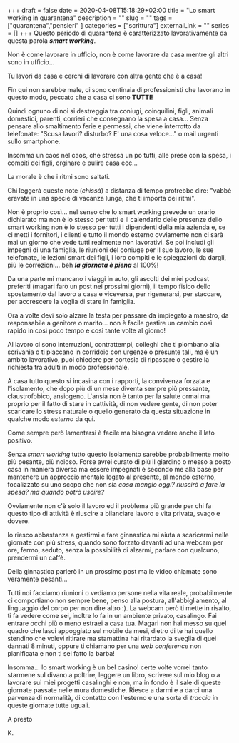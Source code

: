 +++ 
draft = false
date = 2020-04-08T15:18:29+02:00
title = "Lo smart working in quarantena"
description = ""
slug = "" 
tags = ["quarantena","pensieri" ]
categories = ["scrittura"]
externalLink = ""
series = []
+++
Questo periodo di quarantena è caratterizzato lavorativamente da questa parola **_smart working_**.

Non è come lavorare in ufficio, non è come lavorare da casa mentre gli altri sono in ufficio...

Tu lavori da casa e cerchi di lavorare con altra gente che è a casa!

Fin qui non sarebbe male, ci sono centinaia di professionisti che lavorano in questo modo, peccato che a casa ci sono **TUTTI!**

Quindi ognuno di noi si destreggia tra coniugi, coinquilini, figli, animali domestici, parenti, corrieri che consegnano la spesa a casa...
Senza pensare allo smaltimento ferie e permessi, che viene interrotto da telefonate: "Scusa lavori? disturbo? E' una cosa veloce..." o mail urgenti sullo smartphone.

Insomma un caos nel caos, che stressa un po tutti, alle prese con la spesa, i compiti dei figli, orginare e pulire casa ecc...


La morale è che i ritmi sono saltati.


Chi leggerà queste note (*chissà*) a distanza di tempo protrebbe dire: "vabbè eravate in una specie di vacanza lunga, che ti importa dei ritmi".

Non è proprio così... nel senso che lo smart working prevede un orario dichiarato ma non è lo stesso per tutti e il calendario delle presenze dello smart working non è lo stesso per tutti i dipendenti della mia azienda e, se ci metti i fornitori, i clienti e tutto il mondo esterno ovviamente non ci sarà mai un giorno che vede tutti realmente non lavorativi. Se poi includi gli impegni di una famiglia, le riunioni del coniuge per il suo lavoro, le sue telefonate, le lezioni smart dei figli, i loro compiti e le spiegazioni da dargli, più le correzioni... beh ***la giornata è piena*** al 100%!

Da una parte mi mancano i viaggi in auto, gli ascolti dei miei podcast preferiti (magari farò un post nei prossimi giorni), il tempo fisico dello spostamento dal lavoro a casa e viceversa, per rigenerarsi, per staccare, per accrescere la voglia di stare in famiglia.

Ora a volte devi solo alzare la testa per passare da impiegato a maestro, da responsabile a genitore o marito... non è facile gestire un cambio così rapido in così poco tempo e così tante volte al giorno!

Al lavoro ci sono interruzioni, contrattempi, colleghi che ti piombano alla scrivania o ti placcano in corridoio con urgenze o presunte tali, ma è un ambito lavorativo, puoi chiedere per cortesia di ripassare o gestire la richiesta tra adulti in modo professionale.

A casa tutto questo si incasina con i rapporti, la convivenza forzata e l'isolamento, che dopo più di un mese diventa sempre più pressante, claustrofobico, ansiogeno. L'ansia non è tanto per la salute ormai ma proprio per il fatto di stare in cattività, di non vedere gente, di non poter scaricare lo stress naturale o quello generato da questa situazione in qualche modo _esterno_ da qui.

Come sempre però lamentarsi è facile ma bisogna vedere anche il lato positivo.

Senza _smart working_ tutto questo isolamento sarebbe probabilmente molto più pesante, più noioso. Forse avrei curato di più il giardino o messo a posto casa in maniera diversa ma essere impegnati è secondo me alla base per mantenere un approccio mentale legato al presente, al mondo esterno, focalizzato su uno scopo che non sia _cosa mangio oggi? riuscirò a fare la spesa? ma quando potrò uscire?_

Ovviamente non c'è solo il lavoro ed il problema più grande per chi fa questo tipo di attività è riuscire a bilanciare lavoro e vita privata, svago e dovere.

Io riesco abbastanza a gestirmi e fare ginnastica mi aiuta a scaricarmi nelle giornate con più stress, quando sono forzato davanti ad una webcam per ore, fermo, seduto, senza la possibilità di alzarmi, parlare con qualcuno, prendermi un caffè.

Della ginnastica parlerò in un prossimo post ma le video chiamate sono veramente pesanti...

Tutti noi facciamo riunioni o vediamo persone nella vita reale, probabilmente ci comportiamo non sempre bene, penso alla postura, all'abbigliamento, al linguaggio del corpo per non dire altro :). La webcam però ti mette in risalto, ti fa vedere come sei, inoltre lo fa in un ambiente privato, casalingo. Fai entrare occhi più o meno estraei a casa tua. Magari non hai messo su quel quadro che lasci appoggiato sul mobile da mesi, dietro di te hai quello stendino che volevi ritirare ma stamattina hai ritardato la sveglia di quei dannati 8 minuti, oppure ti chiamano per una _web conference_ non pianificata e non ti sei fatto la barba!

Insomma... lo smart working è un bel casino! certe volte vorrei tanto starmene sul divano a poltrire, leggere un libro, scrivere sul mio blog o a lavorare sui miei progetti casalinghi e non, ma in fondo è il sale di queste giornate passate nelle mura domestiche. Riesce a darmi e a darci una parvenza di normalità, di contatto con l'esterno e una sorta di _traccia_ in queste giornate tutte uguali.

A presto

K.
